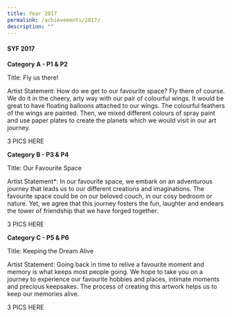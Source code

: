 ```yaml
---
title: Year 2017
permalink: /achievements/2017/
description: ""
---
```

#### SYF 2017

**Category A - P1 & P2**

Title: Fly us there!

Artist Statement: How do we get to our favourite space? Fly there of course. We do it in the cheery, arty way with our pair of colourful wings. It would be great to have floating balloons attached to our wings. The colourful feathers of the wings are painted. Then, we mixed different colours of spray paint and use paper plates to create the planets which we would visit in our art journey.

3 PICS HERE

**Category B - P3 & P4**

Title: Our Favourite Space  

Artist Statement\*: In our favourite space, we embark on an adventurous journey that leads us to our different creations and imaginations. The favourite space could be on our beloved couch, in our cosy bedroom or nature. Yet, we agree that this journey fosters the fun, laughter and endears the tower of friendship that we have forged together.

3 PICS HERE

**Category C - P5 & P6**

Title: Keeping the Dream Alive  

Artist Statement: Going back in time to relive a favourite moment and memory is what keeps most people going. We hope to take you on a journey to experience our favourite hobbies and places, intimate moments and precious keepsakes. The process of creating this artwork helps us to keep our memories alive.

3 PICS HERE